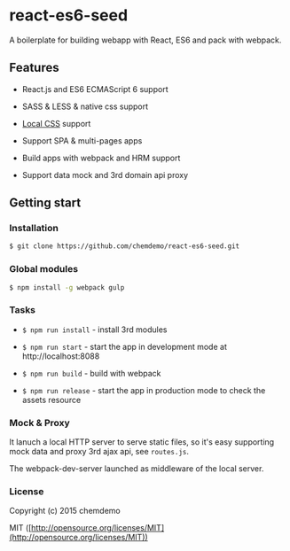 # react-es6-seed

A boilerplate for building webapp with React, ES6 and pack with webpack.

## Features

- React.js and ES6 ECMAScript 6 support

- SASS & LESS & native css support

- [Local CSS](https://github.com/webpack/css-loader#local-scope) support

- Support SPA & multi-pages apps

- Build apps with webpack and HRM support

- Support data mock and 3rd domain api proxy

## Getting start

### Installation

``` bash
$ git clone https://github.com/chemdemo/react-es6-seed.git
```

### Global modules

``` bash
$ npm install -g webpack gulp
```

### Tasks

- `$ npm run install` - install 3rd modules

- `$ npm run start` - start the app in development mode at http://localhost:8088

- `$ npm run build` - build with webpack

- `$ npm run release` - start the app in production mode to check the assets resource

### Mock & Proxy

It lanuch a local HTTP server to serve static files, so it's easy supporting mock data and proxy 3rd ajax api, see `routes.js`.

The webpack-dev-server launched as middleware of the local server.

### License

Copyright (c) 2015 chemdemo

MIT ([http://opensource.org/licenses/MIT](http://opensource.org/licenses/MIT))
